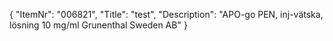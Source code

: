 {
  "ItemNr": "006821",
  "Title": "test",
  "Description": "APO-go PEN, inj-vätska, lösning 10 mg/ml Grunenthal Sweden AB"
}